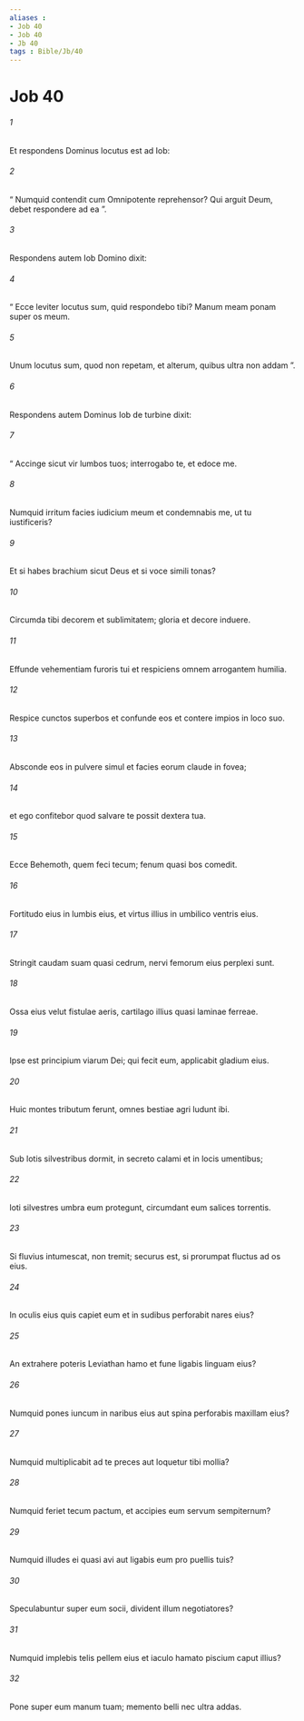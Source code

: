 ```yaml
---
aliases : 
- Job 40
- Job 40
- Jb 40
tags : Bible/Jb/40
---
```


# Job 40

###### 1
Et respondens Dominus locutus est ad Iob:
###### 2
“ Numquid contendit cum Omnipotente reprehensor? Qui arguit Deum, debet respondere ad ea ”.
###### 3
Respondens autem Iob Domino dixit:
###### 4
“ Ecce leviter locutus sum, quid respondebo tibi? Manum meam ponam super os meum.
###### 5
Unum locutus sum, quod non repetam, et alterum, quibus ultra non addam ”.
###### 6
Respondens autem Dominus Iob de turbine dixit:
###### 7
“ Accinge sicut vir lumbos tuos; interrogabo te, et edoce me.
###### 8
Numquid irritum facies iudicium meum et condemnabis me, ut tu iustificeris?
###### 9
Et si habes brachium sicut Deus et si voce simili tonas?
###### 10
Circumda tibi decorem et sublimitatem; gloria et decore induere.
###### 11
Effunde vehementiam furoris tui et respiciens omnem arrogantem humilia.
###### 12
Respice cunctos superbos et confunde eos et contere impios in loco suo.
###### 13
Absconde eos in pulvere simul et facies eorum claude in fovea;
###### 14
et ego confitebor quod salvare te possit dextera tua.
###### 15
Ecce Behemoth, quem feci tecum; fenum quasi bos comedit.
###### 16
Fortitudo eius in lumbis eius, et virtus illius in umbilico ventris eius.
###### 17
Stringit caudam suam quasi cedrum, nervi femorum eius perplexi sunt.
###### 18
Ossa eius velut fistulae aeris, cartilago illius quasi laminae ferreae.
###### 19
Ipse est principium viarum Dei; qui fecit eum, applicabit gladium eius.
###### 20
Huic montes tributum ferunt, omnes bestiae agri ludunt ibi.
###### 21
Sub lotis silvestribus dormit, in secreto calami et in locis umentibus;
###### 22
loti silvestres umbra eum protegunt, circumdant eum salices torrentis.
###### 23
Si fluvius intumescat, non tremit; securus est, si prorumpat fluctus ad os eius.
###### 24
In oculis eius quis capiet eum et in sudibus perforabit nares eius?
###### 25
An extrahere poteris Leviathan hamo et fune ligabis linguam eius?
###### 26
Numquid pones iuncum in naribus eius aut spina perforabis maxillam eius? 
###### 27
Numquid multiplicabit ad te preces aut loquetur tibi mollia?
###### 28
Numquid feriet tecum pactum, et accipies eum servum sempiternum?
###### 29
Numquid illudes ei quasi avi aut ligabis eum pro puellis tuis?
###### 30
Speculabuntur super eum socii, divident illum negotiatores?
###### 31
Numquid implebis telis pellem eius et iaculo hamato piscium caput illius?
###### 32
Pone super eum manum tuam; memento belli nec ultra addas.
